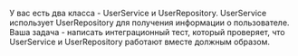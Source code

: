 У вас есть два класса - UserService и UserRepository. UserService использует UserRepository для получения информации о пользователе. Ваша задача - написать интеграционный тест, который проверяет, что UserService и UserRepository работают вместе должным образом.